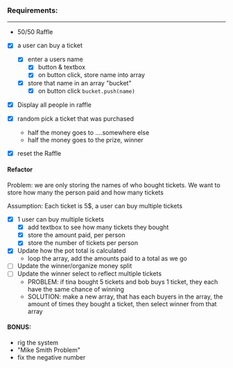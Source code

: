 ### Requirements: 
---
- 50/50 Raffle 

- [x] a user can buy a ticket
    - [x] enter a users name
        - [x] button & textbox
        - [x] on button click, store name into array
    - [x] store that name in an array "bucket"
        - [x] on button click `bucket.push(name)`
- [x] Display all people in raffle
- [X] random pick a ticket that was purchased 
    - half the money goes to ....somewhere else
    - half the money goes to the prize, winner
- [x] reset the Raffle


#### Refactor



Problem: we are only storing the names of who bought tickets. We want to store how many the person paid and how many tickets

Assumption: Each ticket is 5$, a user can buy multiple tickets

- [x] 1 user can buy multiple tickets
    - [x] add textbox to see how many tickets they bought
    - [x] store the amount paid, per person
    - [x] store the number of tickets per person
- [x] Update how the pot total is calculated
    - loop the array, add the amounts paid to a total as we go 
- [ ] Update the winner/organize money split    
- [ ] Update the winner select to reflect multiple tickets
    - PROBLEM: if tina bought 5 tickets and bob buys 1 ticket, they each have the same chance of winning
    - SOLUTION: make a new array, that has each buyers in the array, the amount of times they bought a ticket, then select winner from that array 



#### BONUS: 
- rig the system
- "Mike Smith Problem"
- fix the negative number


















